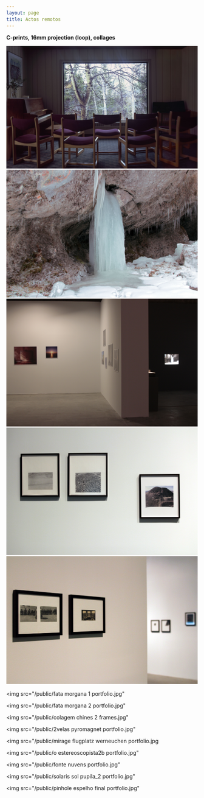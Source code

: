 ```yaml
---
layout: page
title: Actos remotos
---
```


**C-prints, 16mm projection (loop), collages**

<img src="/public/farrallyHall final 100x155_bea 40x25 para PILAR.jpg">

<img src="/public/cascata gelada small.jpg">

<img src="/public/actos remotos expo fotos+16mm.jpg">

<img src="/public/colagens fata morgana+montanha ponte.jpg">

<img src="/public/colagens parede.jpg">

<img src="/public/fata morgana 1 portfolio.jpg"

<img src="/public/fata morgana 2 portfolio.jpg"

<img src="/public/colagem chines 2 frames.jpg"

<img src="/public/2velas pyromagnet portfolio.jpg"

<img src="/public/mirage flugplatz werneuchen portfolio.jpg

<img src="/public/o estereoscopista2b portfolio.jpg"

<img src="/public/fonte nuvens portfolio.jpg"

<img src="/public/solaris sol pupila_2 portfolio.jpg"

<img src="/public/pinhole espelho final portfolio.jpg"
